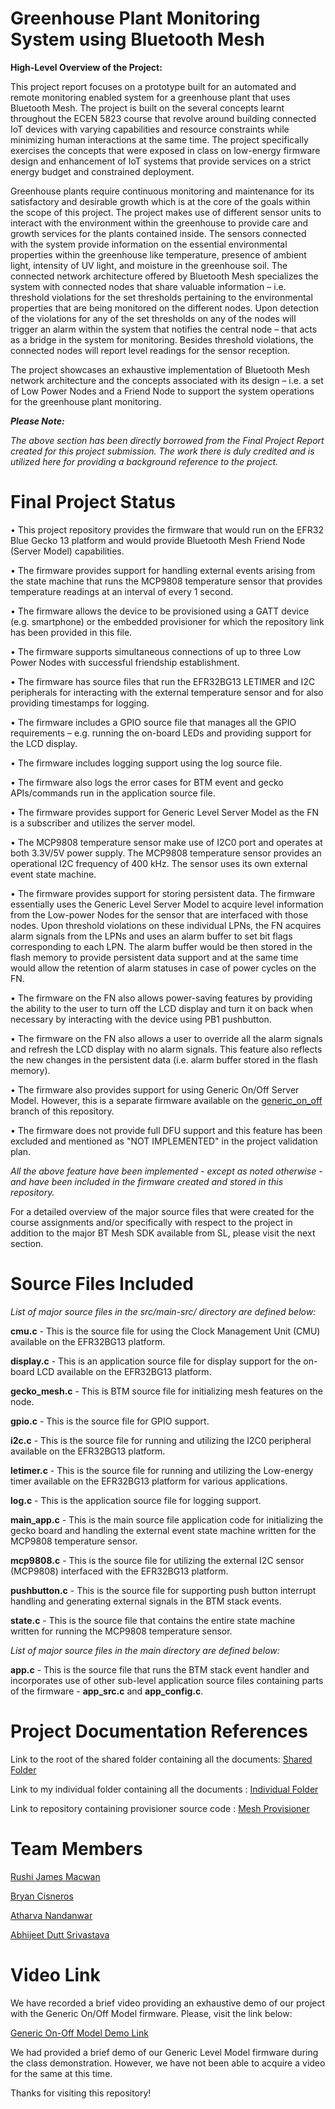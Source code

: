 # Greenhouse Plant Monitoring System using Bluetooth Mesh

**High-Level Overview of the Project:**

This project report focuses on a prototype built for an automated and remote monitoring enabled system for a greenhouse plant that uses Bluetooth Mesh. The project is built on the several concepts learnt throughout the ECEN 5823 course that revolve around building connected IoT devices with varying capabilities and resource constraints while minimizing human interactions at the same time. The project specifically exercises the concepts that were exposed in class on low-energy firmware design and enhancement of IoT systems that provide services on a strict energy budget and constrained deployment.

Greenhouse plants require continuous monitoring and maintenance for its satisfactory and desirable growth which is at the core of the goals within the scope of this project. The project makes use of different sensor units to interact with the environment within the greenhouse to provide care and growth services for the plants contained inside. The sensors connected with the system provide information on the essential environmental properties within the greenhouse like temperature, presence of ambient light, intensity of UV light, and moisture in the greenhouse soil. The connected network architecture offered by Bluetooth Mesh specializes the system with connected nodes that share valuable information – i.e. threshold violations for the set thresholds pertaining to the environmental properties that are being monitored on the different nodes. Upon detection of the violations for any of the set thresholds on any of the nodes will trigger an alarm within the system that notifies the central node – that acts as a bridge in the system for monitoring. Besides threshold violations, the connected nodes will report level readings for the sensor reception.

The project showcases an exhaustive implementation of Bluetooth Mesh network architecture and the concepts associated with its design – i.e. a set of Low Power Nodes and a Friend Node to support the system operations for the greenhouse plant monitoring.

***Please Note:***

_The above section has been directly borrowed from the Final Project Report created for this project submission. The work there is duly credited and is utilized here for providing a background reference to the project._

# Final Project Status

•	This project repository provides the firmware that would run on the EFR32 Blue Gecko 13 platform and would provide Bluetooth Mesh Friend Node (Server Model) capabilities.

•	The firmware provides support for handling external events arising from the state machine that runs the MCP9808 temperature sensor that provides temperature readings at an interval of every 1 second.

•	The firmware allows the device to be provisioned using a GATT device (e.g. smartphone) or the embedded provisioner for which the repository link has been provided in this file.

•	The firmware supports simultaneous connections of up to three Low Power Nodes with successful friendship establishment.

•	The firmware has source files that run the EFR32BG13 LETIMER and I2C peripherals for interacting with the external temperature sensor and for also providing timestamps for logging.

•	The firmware includes a GPIO source file that manages all the GPIO requirements – e.g. running the on-board LEDs and providing support for the LCD display.

•	The firmware includes logging support using the log source file.

•	The firmware also logs the error cases for BTM event and gecko APIs/commands run in the application source file.

•	The firmware provides support for Generic Level Server Model as the FN is a subscriber and utilizes the server model.

•	The MCP9808 temperature sensor make use of I2C0 port and operates at both 3.3V/5V power supply. The MCP9808 temperature sensor provides an operational I2C frequency of 400 kHz. The sensor uses its own external event state machine.

•	The firmware provides support for storing persistent data. The firmware essentially uses the Generic Level Server Model to acquire level information from the Low-power Nodes for the sensor that are interfaced with those nodes. Upon threshold violations on these individual LPNs, the FN acquires alarm signals from the LPNs and uses an alarm buffer to set bit flags corresponding to each LPN. The alarm buffer would be then stored in the flash memory to provide persistent data support and at the same time would allow the retention of alarm statuses in case of power cycles on the FN.

•	The firmware on the FN also allows power-saving features by providing the ability to the user to turn off the LCD display and turn it on back when necessary by interacting with the device using PB1 pushbutton.

•	The firmware on the FN also allows a user to override all the alarm signals and refresh the LCD display with no alarm signals. This feature also reflects the new changes in the persistent data (i.e. alarm buffer stored in the flash memory).

•	The firmware also provides support for using Generic On/Off Server Model. However, this is a separate firmware available on the [generic_on_off](https://github.com/CU-ECEN-5823/final-project-assignment-MacRush7/tree/generic_on_off) branch of this repository.

•	The firmware does not provide full DFU support and this feature has been excluded and mentioned as "NOT IMPLEMENTED" in the project validation plan.

_All the above feature have been implemented - except as noted otherwise - and have been included in the firmware created and stored in this repository._

For a detailed overview of the major source files that were created for the course assignments and/or specifically with respect to the project in addition to the major BT Mesh SDK available from SL, please visit the next section.

# Source Files Included

_List of major source files in the src/main-src/ directory are defined below:_

**cmu.c** - This is the source file for using the Clock Management Unit (CMU) available on the EFR32BG13 platform.

**display.c** - This is an application source file for display support for the on-board LCD available on the EFR32BG13 platform.

**gecko_mesh.c** - This is BTM source file for initializing mesh features on the node.

**gpio.c** - This is the source file for GPIO support.

**i2c.c** - This is the source file for running and utilizing the I2C0 peripheral available on the EFR32BG13 platform.

**letimer.c** - This is the source file for running and utilizing the Low-energy timer available on the EFR32BG13 platform for various applications.

**log.c** - This is the application source file for logging support.

**main_app.c** - This is the main source file application code for initializing the gecko board and handling the external event state machine written for the MCP9808 temperature sensor.

**mcp9808.c** - This is the source file for utilizing the external I2C sensor (MCP9808) interfaced with the EFR32BG13 platform.

**pushbutton.c** - This is the source file for supporting push button interrupt handling and generating external signals in the BTM stack events.

**state.c** - This is the source file that contains the entire state machine written for running the MCP9808 temperature sensor.

_List of major source files in the main directory are defined below:_

**app.c** - This is the source file that runs the BTM stack event handler and incorporates use of other sub-level application source files containing parts of the firmware - **app_src.c** and **app_config.c**.

# Project Documentation References

Link to the root of the shared folder containing all the documents: [Shared Folder](https://drive.google.com/drive/folders/1F-_n8RPkxCzO7q5ui7oLMy1UNxIx9kCD)

Link to my individual folder containing all the documents         : [Individual Folder](https://drive.google.com/drive/folders/1DK5CKNGkKNg4ECu0hMcLmtSz1u8stpVj)

Link to repository containing provisioner source code             : [Mesh Provisioner](https://github.com/CU-ECEN-5823/mesh-provisioner-MacRush7)

# Team Members

[Rushi James Macwan](https://github.com/CU-ECEN-5823/final-project-assignment-MacRush7)

[Bryan Cisneros](https://github.com/CU-ECEN-5823/final-project-assignment-bcis93)

[Atharva Nandanwar](https://github.com/CU-ECEN-5823/final-project-assignment-atharvanan1)

[Abhijeet Dutt Srivastava](https://github.com/CU-ECEN-5823/final-project-assignment-KaiserS0ze)

# Video Link

We have recorded a brief video providing an exhaustive demo of our project with the Generic On/Off Model firmware. Please, visit the link below:

[Generic On-Off Model Demo Link](https://drive.google.com/open?id=1DIoGrl6JIPHIu7_jNq90n9Pjj7FXMhYc)

We had provided a brief demo of our Generic Level Model firmware during the class demonstration. However, we have not been able to acquire a video for the same at this time.

Thanks for visiting this repository!

